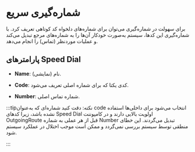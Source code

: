 # شماره‌‌گیری سریع

برای سهولت در شماره‌‌گیری می‌‌توان برای شماره‌‌های دلخواه کد کوتاهی تعریف کرد. با شماره‌‌گیری این کدها، سیستم به‌صورت خودکار آن‌‌ها را به شماره‌‌های مرجع تبدیل می‌کند و عملیات موردنظر (تماس) را انجام می‌دهد.



## پارامترهای Speed Dial

- **Name**: نام (نمایشی).

- **Code**: کدی یکتا که برای شماره اصلی تعریف می‌‌شود.

- **Number**: شماره تماس اصلی.

:::tipنکته:
دقت کنید شماره‌‌ای که به‌عنوان code انتخاب می‌‌شود برای داخلی‌‌ها استفاده نشده باشد، زیرا کدهای Speed Dial اولویت بالایی دارند و در کامپوننت OutgoingRoute قبل از هر عملی به شماره Number تبدیل می‌‌گردند. این خطای منطقی توسط سیستم بررسی نمی‌‌گردد و ممکن است موجب اختلال در عملکرد سیستم شود.

:::